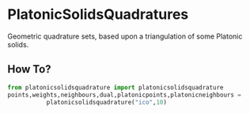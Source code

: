 # PlatonicSolidsQuadratures
Geometric quadrature sets, based upon a triangulation of some Platonic solids.

## How To?
```python
from platonicsolidsquadrature import platonicsolidsquadrature
points,weights,neighbours,dual,platonicpoints,platonicneighbours = 
           platonicsolidsquadrature("ico",10)
```
